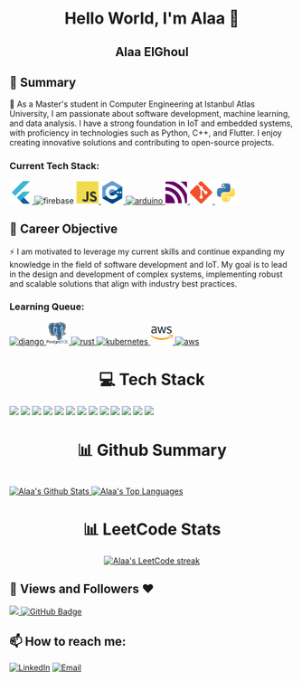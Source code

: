 <h1 align="center">Hello World, I'm Alaa 👋</h1>
<h2 align="center">Alaa ElGhoul</h2>

<h2>💫 Summary</h2>
🌱 As a Master's student in Computer Engineering at Istanbul Atlas University, I am passionate about software development, machine learning, and data analysis. I have a strong foundation in IoT and embedded systems, with proficiency in technologies such as Python, C++, and Flutter. I enjoy creating innovative solutions and contributing to open-source projects.<br/>

<h3 align="left">Current Tech Stack:</h3>
<p align="left"> 
  <a href="https://flutter.dev/" target="_blank" rel="noreferrer"> <img src="https://raw.githubusercontent.com/devicons/devicon/master/icons/flutter/flutter-original.svg" alt="flutter" width="40" height="40"/> </a
   <a href="https://firebase.google.com/" target="_blank" rel="noreferrer"> <img src="https://www.vectorlogo.zone/logos/firebase/firebase-icon.svg" alt="firebase" width="40" height="40"/> </a>  </a> 
   <a href="https://developer.mozilla.org/en-US/docs/Web/JavaScript" target="_blank" rel="noreferrer"> <img src="https://raw.githubusercontent.com/devicons/devicon/master/icons/javascript/javascript-original.svg" alt="javascript" width="40" height="40"/>
  <a href="https://www.cplusplus.com/" target="_blank" rel="noreferrer"> <img src="https://raw.githubusercontent.com/devicons/devicon/master/icons/cplusplus/cplusplus-original.svg" alt="cplusplus" width="40" height="40"/> </a>
  <a href="https://soliditylang.org/" target="_blank" rel="noreferrer"> <img src="https://raw.githubusercontent.com/gilbarbara/logos/main/logos/solidity.svg" alt="arduino" width="40" height="40"/> </a>
  <a href="https://mqtt.org/" target="_blank" rel="noreferrer"> <img src="https://raw.githubusercontent.com/walkxcode/dashboard-icons/main/svg/mqtt.svg" alt="mqtt" width="40" height="40"/> </a>
  <a href="https://git-scm.com/" target="_blank" rel="noreferrer"> <img src="https://raw.githubusercontent.com/devicons/devicon/master/icons/git/git-original.svg" alt="git" width="40" height="40"/> </a>
   <a href="https://www.python.org" target="_blank" rel="noreferrer"> <img src="https://raw.githubusercontent.com/devicons/devicon/master/icons/python/python-original.svg" alt="python" width="40" height="40"/> </a>
</p>

<h2>🔧 Career Objective</h2>
⚡ I am motivated to leverage my current skills and continue expanding my knowledge in the field of software development and IoT. My goal is to lead in the design and development of complex systems, implementing robust and scalable solutions that align with industry best practices.<br/>

<h3 align="left">Learning Queue:</h3>
<p align="left">
  <a href="https://www.djangoproject.com/" target="_blank" rel="noreferrer"> <img src="https://www.vectorlogo.zone/logos/pytorch/pytorch-icon.svg" alt="django" width="40" height="40"/> </a>
  <a href="https://www.postgresql.org/" target="_blank" rel="noreferrer"> <img src="https://raw.githubusercontent.com/devicons/devicon/master/icons/postgresql/postgresql-original-wordmark.svg" alt="postgresql" width="40" height="40"/> </a>
  <a href="https://www.rust-lang.org/" target="_blank" rel="noreferrer"> <img src="https://www.vectorlogo.zone/logos/nestjs/nestjs-icon.svg" alt="rust" width="40" height="40"/> </a>
  <a href="https://kubernetes.io/" target="_blank" rel="noreferrer"> <img src="https://www.vectorlogo.zone/logos/kubernetes/kubernetes-icon.svg" alt="kubernetes" width="40" height="40"/> </a>
  <a href="https://aws.amazon.com/" target="_blank" rel="noreferrer"> <img src="https://raw.githubusercontent.com/devicons/devicon/master/icons/amazonwebservices/amazonwebservices-original-wordmark.svg" alt="aws" width="40" height="40"/> </a>
   <a href="https://aws.amazon.com/" target="_blank" rel="noreferrer"> <img src="https://www.vectorlogo.zone/logos/pocoo_flask/pocoo_flask-icon.svg" alt="aws" width="40" height="40"/> </a>
  
</p>

<h1 align="center">💻 Tech Stack</h1>
<p>
  <code><img width="15%" src="https://www.vectorlogo.zone/logos/flutterio/flutterio-ar21.svg"></code>
  <code><img width="15%" src="https://www.vectorlogo.zone/logos/javascript/javascript-horizontal.svg"></code>
  <code><img width="15%" src="https://www.vectorlogo.zone/logos/github/github-ar21.svg"></code>
  <code><img width="15%" src="https://www.vectorlogo.zone/logos/visualstudio_code/visualstudio_code-ar21.svg"></code>
  <code><img width="15%" src="https://www.vectorlogo.zone/logos/reactjs/reactjs-ar21.svg"></code>
  <code><img width="15%" src="https://www.vectorlogo.zone/logos/js_redux/js_redux-ar21.svg"></code>
  <code><img width="15%" src="https://miro.medium.com/max/1400/1*Smbj_VLH7JRp9GhLaKyiUQ.png"></code>
  <code><img width="15%" src="https://github.com/get-icon/geticon/blob/master/icons/nextjs.svg"></code>
  <code><img width="15%" src="https://www.vectorlogo.zone/logos/python/python-ar21.svg"></code>
  <code><img width="15%" src="https://www.vectorlogo.zone/logos/arduino/arduino-ar21.svg"></code>
  <code><img width="15%" src="https://www.vectorlogo.zone/logos/mqtt/mqtt-ar21.svg"></code>
  <code><img width="15%" src="https://www.vectorlogo.zone/logos/git-scm/git-scm-ar21.svg"></code>
  <code><img width="15%" src="https://cdn.platformio.org/images/platformio-logo-xs.fd6e881d.png"></code>
  
  
</p>

<h1 align="center">📊 Github Summary</h1>
<br/>
<a href="https://github.com/AE707">
 <img alt="Alaa's Github Stats" src="https://github-readme-stats.vercel.app/api?username=AE707&show_icons=true&count_private=true&theme=react&hide_border=true&bg_color=0D1117" width="54%"  />
</a>
<a href="https://github.com/AE707">
 <img alt="Alaa's Top Languages" src="https://github-readme-stats.vercel.app/api/top-langs/?username=AE707&langs_count=8&count_private=true&layout=compact&theme=react&hide_border=true&bg_color=0D1117" width="40%"  />
</a>
<br/>

<h1 align="center">📊 LeetCode Stats</h1>
<div align="center">
<p align="center">
    <a href="https://leetcode.com/AE707">
        <img title="🔥 Get streak stats for your profile at git.io/streak-stats" alt="Alaa's LeetCode streak" src="https://leetcard.jacoblin.cool/AE707?theme=dark&font=Syne%20Mono&ext=heatmap"/>
    </a>
</p>
</div>

## 👀 Views and Followers ❤
<a href="https://github.com/AE707">
    <img src="https://komarev.com/ghpvc/?username=AE707">
</a>
<a href="https://github.com/AE707?tab=followers">
<img src="https://img.shields.io/github/followers/AE707?label=Followers&style=social" alt="GitHub Badge">
</a>

<br/>

## 📫 How to reach me:
[![LinkedIn](https://img.shields.io/badge/LinkedIn-%230077B5.svg?logo=linkedin&logoColor=white)](https://linkedin.com/in/alaaelghoul) 
[![Email](https://img.shields.io/badge/Email-D14836?logo=gmail&logoColor=white)](mailto:AE7_07@outlook.com)
